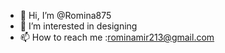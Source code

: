 - 👋 Hi, I’m @Romina875
- 👀 I’m interested in designing
- 📫 How to reach me :rominamir213@gmail.com

<!---
Romina875/Romina875 is a ✨ special ✨ repository because its `README.md` (this file) appears on your GitHub profile.
You can click the Preview link to take a look at your changes.
--->
